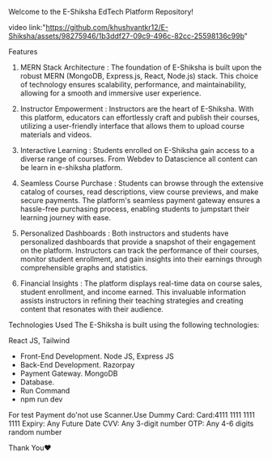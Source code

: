 Welcome to the E-Shiksha EdTech Platform Repository!

video link:"https://github.com/khushvantkr12/E-Shiksha/assets/98275946/1b3ddf27-09c9-496c-82cc-25598136c99b"

Features
1. MERN Stack Architecture : The foundation of E-Shiksha is built upon the robust MERN (MongoDB, Express.js, React, Node.js) stack. This choice of technology ensures scalability, performance, and maintainability, allowing for a smooth and immersive user experience.

2. Instructor Empowerment : Instructors are the heart of E-Shiksha. With this platform, educators can effortlessly craft and publish their courses, utilizing a user-friendly interface that allows them to upload course materials and videos. 

3. Interactive Learning : Students enrolled on E-Shiksha gain access to a diverse range of courses. From Webdev to Datascience all content can be learn in e-shiksha platform.

4. Seamless Course Purchase : Students can browse through the extensive catalog of courses, read descriptions, view course previews, and make secure payments. The platform's seamless payment gateway ensures a hassle-free purchasing process, enabling students to jumpstart their learning journey with ease.

5. Personalized Dashboards : Both instructors and students have personalized dashboards that provide a snapshot of their engagement on the platform. Instructors can track the performance of their courses, monitor student enrollment, and gain insights into their earnings through comprehensible graphs and statistics.

6. Financial Insights :  The platform displays real-time data on course sales, student enrollment, and income earned. This invaluable information assists instructors in refining their teaching strategies and creating content that resonates with their audience.

Technologies Used
The E-Shiksha is built using the following technologies:

React JS, Tailwind
- Front-End Development.
Node JS, Express JS
- Back-End Development.
Razorpay
- Payment Gateway.
MongoDB
- Database.
- Run Command
- npm run dev

For test Payment do'not use Scanner.Use Dummy Card:
Card:4111 1111 1111 1111
Expiry: Any Future Date
CVV: Any 3-digit number
OTP: Any 4-6 digits random number

Thank You❤️


